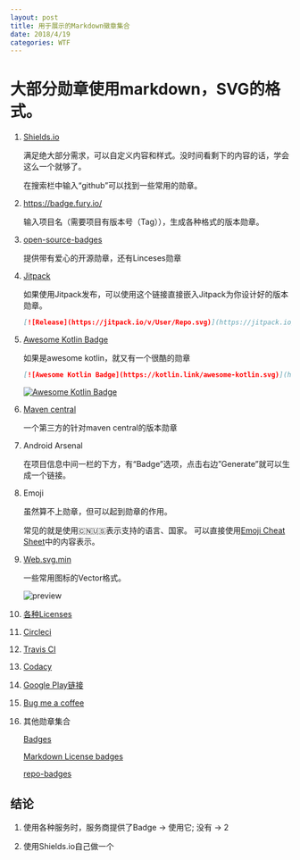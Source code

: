 ```yaml
---
layout: post
title: 用于展示的Markdown徽章集合
date: 2018/4/19
categories: WTF
---
```


# 大部分勋章使用markdown，SVG的格式。

<!--more-->

1. [Shields.io](http://shields.io/)

    满足绝大部分需求，可以自定义内容和样式。没时间看剩下的内容的话，学会这么一个就够了。

    在搜索栏中输入“github”可以找到一些常用的勋章。

1. https://badge.fury.io/

    输入项目名（需要项目有版本号（Tag）），生成各种格式的版本勋章。

1. [open-source-badges](https://github.com/ellerbrock/open-source-badges)

    提供带有爱心的开源勋章，还有Linceses勋章

1. [Jitpack](https://github.com/jitpack/jitpack.io#badges)

    如果使用Jitpack发布，可以使用这个链接直接嵌入Jitpack为你设计好的版本勋章。

    ```Markdown
    [![Release](https://jitpack.io/v/User/Repo.svg)](https://jitpack.io/#User/Repo)
    ```

1. [Awesome Kotlin Badge](https://github.com/KotlinBy/awesome-kotlin#spread-awesome-kotlin)

    如果是awesome kotlin，就又有一个很酷的勋章</br>

    ```Markdown
    [![Awesome Kotlin Badge](https://kotlin.link/awesome-kotlin.svg)](https://github.com/KotlinBy/awesome-kotlin)
    ```

    [![Awesome Kotlin Badge](https://kotlin.link/awesome-kotlin.svg)](https://github.com/KotlinBy/awesome-kotlin)

1. [Maven central](https://github.com/jirutka/maven-badges#usags)

    一个第三方的针对maven central的版本勋章

1. Android Arsenal

    在项目信息中间一栏的下方，有“Badge”选项，点击右边”Generate”就可以生成一个链接。

1. Emoji

    虽然算不上勋章，但可以起到勋章的作用。

    常见的就是使用:cn::us:表示支持的语言、国家。
    可以直接使用[Emoji Cheat Sheet](https://www.webpagefx.com/tools/emoji-cheat-sheet/)中的内容表示。

1. [Web.svg.min](https://github.com/larsenwork/web.svg.min)

    一些常用图标的Vector格式。

    ![preview](http://upload-images.jianshu.io/upload_images/5450520-b5058065eb46307d.png?imageMogr2/auto-orient/strip%7CimageView2/2/w/1240)

1. [各种Licenses](https://gist.github.com/lukas-h/2a5d00690736b4c3a7ba)

1. [Circleci](https://circleci.com/docs/1.0/status-badges/)

1. [Travis CI](https://docs.travis-ci.com/user/status-images/)

1. [Codacy](https://support.codacy.com/hc/en-us/articles/212799365-Badges)

1. [Google Play链接](https://play.google.com/intl/en_us/badges/)

1. [Bug me a coffee](https://ko-fi.com/)

1. 其他勋章集合

    [Badges](https://github.com/boennemann/badges)

    [Markdown License badges](https://gist.github.com/lukas-h/2a5d00690736b4c3a7ba)

    [repo-badges](https://github.com/dwyl/repo-badges)

## 结论

1. 使用各种服务时，服务商提供了Badge -> 使用它; 没有 -> 2

2. 使用Shields.io自己做一个
